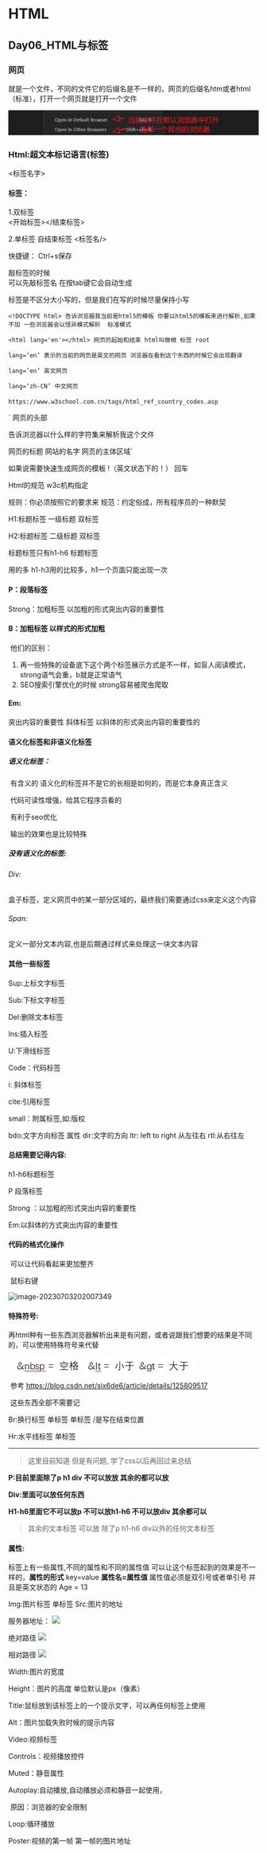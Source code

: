 # HTML

## Day06_HTML与标签

### 网页

就是一个文件，不同的文件它的后缀名是不一样的，网页的后缀名htm或者html（标准），打开一个网页就是打开一个文件

![image-20230703202359888](img/image-20230703202359888.png)

### Html:超文本标记语言(标签)

<标签名字>

#### 标签：

1.双标签	
<开始标签></结束标签>

2.单标签 自结束标签
<标签名/>



快捷键：
	Ctrl+s保存

敲标签的时候  
	可以先敲标签名 在按tab键它会自动生成

标签是不区分大小写的，但是我们在写的时候尽量保持小写

`<!DOCTYPE html> 告诉浏览器我当前是html5的模板 你要以html5的模板来进行解析,如果不加 一些浏览器会以怪异模式解析  标准模式`



`<html lang='en'></html> 网页的起始和结束 html叫做根 标签 root`

`lang=’en’ 表示的当前的网页是英文的网页 浏览器在看到这个东西的时候它会出现翻译`

`lang=’en’ 英文网页`

`lang=‘zh-CN’ 中文网页`



`https://www.w3school.com.cn/tags/html_ref_country_codes.asp`



`<head></head> 网页的头部

<meta charset=’utf-8’/> 告诉浏览器以什么样的字符集来解析我这个文件

<title></title>  网页的标题  网站的名字

<body></body> 网页的主体区域`



如果说需要快速生成网页的模板 !（英文状态下的！） 回车

Html的规范  w3c机构指定

规则：你必须按照它的要求来   规范：约定俗成，所有程序员的一种默契

H1:标题标签 一级标题  双标签

H2:标题标签 二级标题  双标签

标题标签只有h1-h6 标题标签



用的多 h1-h3用的比较多，h1一个页面只能出现一次

#### P：段落标签

Strong：加粗标签 以加粗的形式突出内容的重要性

#### B：加粗标签  以样式的形式加粗

​	 他们的区别：

1. 再一些特殊的设备底下这个两个标签展示方式是不一样，如盲人阅读模式，strong语气会重，b就是正常语气
2. SEO搜索引擎优化的时候 strong容易被爬虫爬取



#### Em:

突出内容的重要性 斜体标签 以斜体的形式突出内容的重要性的

 

#### 语义化标签和非语义化标签

##### 语义化标签：

​	有含义的 语义化的标签并不是它的长相是如何的，而是它本身真正含义

​	代码可读性增强，给其它程序员看的

​	有利于seo优化

​	输出的效果也是比较特殊



##### 没有语义化的标签:

######  Div:

盒子标签，定义网页中的某一部分区域的，最终我们需要通过css来定义这个内容

###### Span:

定义一部分文本内容,也是后期通过样式来处理这一块文本内容

 

#### 其他一些标签

Sup:上标文字标签

Sub:下标文字标签

Del:删除文本标签

Ins:插入标签

U:下滑线标签

Code：代码标签

i: 斜体标签

cite:引用标签

small：附属标签,如:版权

bdo:文字方向标签 属性 dir:文字的方向  ltr: left to right 从左往右   rtl:从右往左

 

#### 总结需要记得内容:

h1-h6标题标签

P 段落标签

Strong ：以加粗的形式突出内容的重要性

Em:以斜体的方式突出内容的重要性



#### 代码的格式化操作

​	可以让代码看起来更加整齐

​	鼠标右键 

![image-20230703202007349](C:\Users\Administrator\AppData\Roaming\Typora\typora-user-images\image-20230703202007349.png)

#### 特殊符号:

​	再html种有一些东西浏览器解析出来是有问题，或者说跟我们想要的结果是不同的，可以使用特殊符号来代替

![image-20230703202419373](img/image-20230703202419373.png)

​	参考 https://blog.csdn.net/six6de6/article/details/125809517 

​	这些东西全部不需要记

 

Br:换行标签  单标签  单标签 /是写在结束位置<br/>

Hr:水平线标签  单标签 <hr/>

> 这里目前知道 但是有问题, 学了css以后再回过来总结

**P:目前里面除了p h1 div 不可以放放 其余的都可以放**

**Div:里面可以放任何东西**

**H1-h6里面它不可以放p 不可以放h1-h6 不可以放div 其余都可以**

> 其余的文本标签 可以放 除了p h1-h6 div以外的任何文本标签



#### 属性:

标签上有一些属性,不同的属性和不同的属性值 可以让这个标签起到的效果是不一样的，**属性的形式** key=value  **属性名=属性值** 属性值必须是双引号或者单引号 并且是英文状态的
	Age = 13



Img:图片标签  单标签
	Src:图片的地址

服务器地址：
	 <img src="http://t15.baidu.com/it/u=1799435314,1905157377&fm=224&app=112&f=JPEG?w=500&h=500"/>



绝对路径
<img src="C:\Users\stwd\Desktop\丁鹿学堂6月\day01\nhz.jpg"/>

相对路径
<img src="./thg.jpg"/>

Width:图片的宽度

Height：图片的高度  单位默认是px（像素）

Title:鼠标放到该标签上的一个提示文字，可以再任何标签上使用

Alt：图片加载失败时候的提示内容

Video:视频标签

Controls：视频播放控件

Muted：静音属性

Autoplay:自动播放,自动播放必须和静音一起使用，

​	原因：浏览器的安全限制

Loop:循环播放

Poster:视频的第一帧 第一帧的图片地址